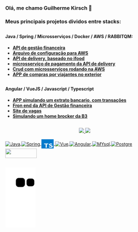 ### Olá, me chamo Guilherme Kirsch 👋
### Meus principais projetos dividos entre stacks: 
 ##
#### Java / Spring / Microsserviços / Docker / AWS / RABBITQM: 

 * [**API de gestão financeira**](https://github.com/GuilhermeBK/GestorApi)
 * [**Arquivo de configuração para AWS**](https://github.com/GuilhermeBK/configura-o-AWS)
 * [**API de delivery, baseado no ifood**](https://github.com/GuilhermeBK/ifood-api)
 * [**microsserviço de pagamento da API de delivery**](https://github.com/GuilhermeBK/Microsservi-o-de-pagamento-da-API-de-delivery)
 * [**Crud com microsserviços rodando na AWS**](https://github.com/GuilhermeBK/Crud-com-microsservi-os)
 * [**APP de compras por viajantes no exterior**](https://github.com/GuilhermeBK/Mudi-compras)
 
 ##
 
#### Angular / VueJS / Javascript / Typescript
 * [**APP simulando um extrato bancario, com transações**](https://github.com/GuilhermeBK/Byte-bank-angular)
 * [**Fron end da API de Gestão financeira**](https://github.com/GuilhermeBK/gestorapi-angular)
 * [**Site de vagas**](https://github.com/GuilhermeBK/vagas-VueJS)
 * [**Simulando um home brocker da B3**](https://github.com/GuilhermeBK/TypeScript-negociacao-B3) 

## 

<div align="center">
  <a href="https://github.com/GuilhermeBK">
  <img height="180em" src="https://github-readme-stats.vercel.app/api?username=GuilhermeBK&show_icons=true&theme=radical"/>
  <img height="180em" src="https://github-readme-stats.vercel.app/api/top-langs/?username=GuilhermeBK&layout=compact&langs_count=7&theme=radical"/>
</div>
<div style="display: inline_block"><br>
  <img align="center" alt="Java"height="30" width="80" src="https://img.shields.io/badge/Java-ED8B00?style=for-the-badge&logo=java&logoColor=white">
  <img align="center" alt="Spring" height="30" width="80" src="https://img.shields.io/badge/Spring-6DB33F?style=for-the-badge&logo=spring&logoColor=white">
  <img align="center" alt="Ts" height="30" width="40" src="https://raw.githubusercontent.com/devicons/devicon/master/icons/typescript/typescript-plain.svg">
  <img align="center" alt="Vue" height="30" width="80" src="https://img.shields.io/badge/Vue.js-35495E?style=for-the-badge&logo=vue.js&logoColor=4FC08D">
  <img align="center" alt="Angular" height="30" width="80" src="https://img.shields.io/badge/Angular-DD0031?style=for-the-badge&logo=angular&logoColor=white">
  <img align="center" alt="MYsql" height="30" width="80" src="https://img.shields.io/badge/MySQL-00000F?style=for-the-badge&logo=mysql&logoColor=white">
  <img align="center" alt="Postgre" height="30" width="100" src="https://img.shields.io/badge/PostgreSQL-316192?style=for-the-badge&logo=postgresql&logoColor=white">
  <img align="center" alt="" height="30" width="100" src="https://img.shields.io/badge/Amazon_AWS-232F3E?style=for-the-badge&logo=amazon-aws&logoColor=white">
  
</div>
  
  ##

  ![Snake animation](https://github.com/rafaballerini/rafaballerini/blob/output/github-contribution-grid-snake.svg)
 
</div>
